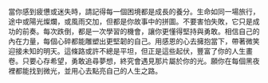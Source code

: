 當你感到疲憊或迷失時，請記得每一個困境都是成長的養分。生命如同一場旅行，途中或陽光燦爛，或風雨交加，但都是你故事中的拼圖。不要害怕失敗，它只是成功的前奏。每次跌倒，都是一次學習的機會，讓你更懂得堅持與勇敢。相信自己的內在力量，每個心碎都能雕塑出更堅韌的自己。用感恩的心去擁抱當下，帶著微笑迎接未知的明天。這條路或許不總是平坦，但正是這些起伏，豐富了你的人生畫卷。只要心存希望，勇敢追尋夢想，終究會遇見那片屬於你的光。願你在每個黑夜裡都能找到微光，並用心去點亮自己的人生之路。